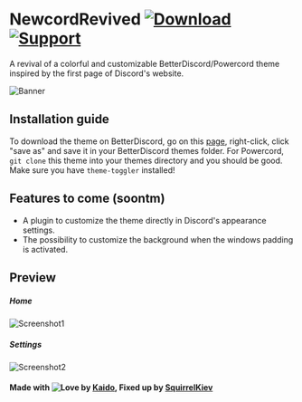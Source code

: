 # NewcordRevived [![Download][download-badge]][download-link] [![Support][support-badge]][support-link]

[download-badge]: https://raw.githubusercontent.com/SquirrelKiev/NewcordRevived/main/icons/github/download.svg
[support-badge]: https://raw.githubusercontent.com/SquirrelKiev/NewcordRevived/main/icons/github/support.svg
[download-link]: https://raw.githubusercontent.com/SquirrelKiev/NewcordRevived/main/src/newcord.theme.css
[support-link]: https://github.com/SquirrelKiev/NewcordRevived/issues

A revival of a colorful and customizable BetterDiscord/Powercord theme inspired by the first page of Discord's website.

![Banner](https://raw.githubusercontent.com/SquirrelKiev/NewcordRevived/main/icons/github/NewcordBanner.png)

## Installation guide

To download the theme on BetterDiscord, go on this [page][download-link], right-click, click "save as" and save it in your BetterDiscord themes folder.
For Powercord, `git clone` this theme into your themes directory and you should be good. Make sure you have `theme-toggler` installed!

## Features to come (soontm)

-   A plugin to customize the theme directly in Discord's appearance settings.
-   The possibility to customize the background when the windows padding is activated.

## Preview

##### Home

![Screenshot1](https://github.com/SquirrelKiev/NewcordRevived/blob/main/icons/github/NewcordHome.png)

##### Settings

![Screenshot2](https://github.com/SquirrelKiev/NewcordRevived/blob/main/icons/github/NewcordSettings.png)

#### **Made with ![Love](https://raw.githubusercontent.com/SquirrelKiev/NewcordRevived/main/icons/github/heart.svg) by [Kaido](https://github.com/kaiidoo), Fixed up by [SquirrelKiev](https://github.com/SquirrelKiev)**

